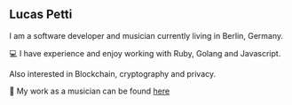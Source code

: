 ## Lucas Petti

I am a software developer and musician currently living in Berlin, Germany.

💻 I have experience and enjoy working with Ruby, Golang and Javascript.

Also interested in Blockchain, cryptography and privacy.

🎸 My work as a musician can be found [here](https://open.spotify.com/artist/3bc8e5m2REDyA74sFMfswH?si=cApakrJqTSCEywgsAH-P9A)
